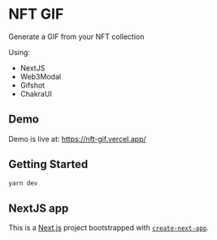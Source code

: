

# NFT GIF

Generate a GIF from your NFT collection

Using:
- NextJS
- Web3Modal
- Gifshot
- ChakraUI

## Demo

Demo is live at: https://nft-gif.vercel.app/

## Getting Started

```bash
yarn dev
```

## NextJS app

This is a [Next.js](https://nextjs.org/) project bootstrapped with [`create-next-app`](https://github.com/vercel/next.js/tree/canary/packages/create-next-app).